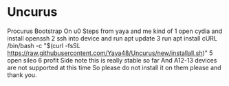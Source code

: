 # Uncurus
Procurus Bootstrap On u0
Steps from yaya and me kind of
1 open cydia and install openssh
2 ssh into device and run apt update
3 run apt install cURL
/bin/bash -c "$(curl -fsSL https://raw.githubusercontent.com/Yaya48/Uncurus/new/installall.sh)"
5 open sileo
6 profit
Side note this is really stable so far
And A12-13 devices are not supported at this time
So please do not install it on them please and thank you.
